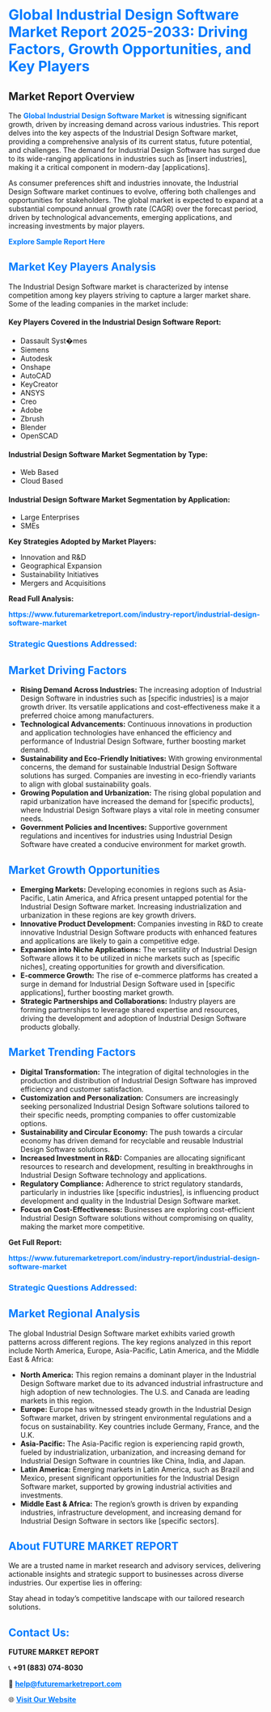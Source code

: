 <h1 style="color: #007BFF;">Global Industrial Design Software Market Report 2025-2033: Driving Factors, Growth Opportunities, and Key Players</h1>

<section id="overview">
<h2>Market Report Overview</h2>
<p>The <a href="https://www.futuremarketreport.com/industry-report/industrial-design-software-market" style="color: #007BFF; text-decoration: none;"><strong>Global Industrial Design Software Market</strong></a> is witnessing significant growth, driven by increasing demand across various industries. This report delves into the key aspects of the Industrial Design Software market, providing a comprehensive analysis of its current status, future potential, and challenges. The demand for Industrial Design Software has surged due to its wide-ranging applications in industries such as [insert industries], making it a critical component in modern-day [applications].</p>
<p>As consumer preferences shift and industries innovate, the Industrial Design Software market continues to evolve, offering both challenges and opportunities for stakeholders. The global market is expected to expand at a substantial compound annual growth rate (CAGR) over the forecast period, driven by technological advancements, emerging applications, and increasing investments by major players.</p>
</section>

<section id="overview">
<p><a href="https://www.futuremarketreport.com/request-sample/reportId=40945" style="color: #007BFF; text-decoration: none;"><strong>Explore Sample Report Here</strong></a></p>
</section>

<section id="key-players">
<h2 style="color: #007BFF;">Market Key Players Analysis</h2>
<p>The Industrial Design Software market is characterized by intense competition among key players striving to capture a larger market share. Some of the leading companies in the market include:</p>
<h4>Key Players Covered in the Industrial Design Software Report:</h4>
<ul><li>Dassault Syst�mes</li><li>Siemens</li><li>Autodesk</li><li>Onshape</li><li>AutoCAD</li><li>KeyCreator</li><li>ANSYS</li><li>Creo</li><li>Adobe</li><li>Zbrush</li><li>Blender</li><li>OpenSCAD</li></ul>
<h4>Industrial Design Software Market Segmentation by Type:</h4>
<ul><li>Web Based</li><li>Cloud Based</li></ul>

<h4>Industrial Design Software Market Segmentation by Application:</h4>
<ul><li>Large Enterprises</li><li>SMEs</li></ul>
<p><strong>Key Strategies Adopted by Market Players:</strong></p>
<ul>
<li>Innovation and R&D</li>
<li>Geographical Expansion</li>
<li>Sustainability Initiatives</li>
<li>Mergers and Acquisitions</li>
</ul>
</section>

<section>
<p><strong>Read Full Analysis: </strong></p><a href="https://www.futuremarketreport.com/industry-report/industrial-design-software-market" style="color: #007BFF; text-decoration: none;"><strong>https://www.futuremarketreport.com/industry-report/industrial-design-software-market</strong></a>
<h3 style="color: #007BFF;">Strategic Questions Addressed:</h3>
</section>

<section id="driving-factors">
<h2 style="color: #007BFF;">Market Driving Factors</h2>
<ul>
<li><strong>Rising Demand Across Industries:</strong> The increasing adoption of Industrial Design Software in industries such as [specific industries] is a major growth driver. Its versatile applications and cost-effectiveness make it a preferred choice among manufacturers.</li>
<li><strong>Technological Advancements:</strong> Continuous innovations in production and application technologies have enhanced the efficiency and performance of Industrial Design Software, further boosting market demand.</li>
<li><strong>Sustainability and Eco-Friendly Initiatives:</strong> With growing environmental concerns, the demand for sustainable Industrial Design Software solutions has surged. Companies are investing in eco-friendly variants to align with global sustainability goals.</li>
<li><strong>Growing Population and Urbanization:</strong> The rising global population and rapid urbanization have increased the demand for [specific products], where Industrial Design Software plays a vital role in meeting consumer needs.</li>
<li><strong>Government Policies and Incentives:</strong> Supportive government regulations and incentives for industries using Industrial Design Software have created a conducive environment for market growth.</li>
</ul>
</section>

<section id="growth-opportunities">
<h2 style="color: #007BFF;">Market Growth Opportunities</h2>
<ul>
<li><strong>Emerging Markets:</strong> Developing economies in regions such as Asia-Pacific, Latin America, and Africa present untapped potential for the Industrial Design Software market. Increasing industrialization and urbanization in these regions are key growth drivers.</li>
<li><strong>Innovative Product Development:</strong> Companies investing in R&D to create innovative Industrial Design Software products with enhanced features and applications are likely to gain a competitive edge.</li>
<li><strong>Expansion into Niche Applications:</strong> The versatility of Industrial Design Software allows it to be utilized in niche markets such as [specific niches], creating opportunities for growth and diversification.</li>
<li><strong>E-commerce Growth:</strong> The rise of e-commerce platforms has created a surge in demand for Industrial Design Software used in [specific applications], further boosting market growth.</li>
<li><strong>Strategic Partnerships and Collaborations:</strong> Industry players are forming partnerships to leverage shared expertise and resources, driving the development and adoption of Industrial Design Software products globally.</li>
</ul>
</section>

<section id="trending-factors">
<h2 style="color: #007BFF;">Market Trending Factors</h2>
<ul>
<li><strong>Digital Transformation:</strong> The integration of digital technologies in the production and distribution of Industrial Design Software has improved efficiency and customer satisfaction.</li>
<li><strong>Customization and Personalization:</strong> Consumers are increasingly seeking personalized Industrial Design Software solutions tailored to their specific needs, prompting companies to offer customizable options.</li>
<li><strong>Sustainability and Circular Economy:</strong> The push towards a circular economy has driven demand for recyclable and reusable Industrial Design Software solutions.</li>
<li><strong>Increased Investment in R&D:</strong> Companies are allocating significant resources to research and development, resulting in breakthroughs in Industrial Design Software technology and applications.</li>
<li><strong>Regulatory Compliance:</strong> Adherence to strict regulatory standards, particularly in industries like [specific industries], is influencing product development and quality in the Industrial Design Software market.</li>
<li><strong>Focus on Cost-Effectiveness:</strong> Businesses are exploring cost-efficient Industrial Design Software solutions without compromising on quality, making the market more competitive.</li>
</ul>
</section>

<section>
<p><strong>Get Full Report: </strong></p><a href="https://www.futuremarketreport.com/industry-report/industrial-design-software-market" style="color: #007BFF; text-decoration: none;"><strong>https://www.futuremarketreport.com/industry-report/industrial-design-software-market</strong></a>
<h3 style="color: #007BFF;">Strategic Questions Addressed:</h3>
</section>


<section id="regional-analysis">
<h2 style="color: #007BFF;">Market Regional Analysis</h2>
<p>The global Industrial Design Software market exhibits varied growth patterns across different regions. The key regions analyzed in this report include North America, Europe, Asia-Pacific, Latin America, and the Middle East & Africa:</p>
<ul>
<li><strong>North America:</strong> This region remains a dominant player in the Industrial Design Software market due to its advanced industrial infrastructure and high adoption of new technologies. The U.S. and Canada are leading markets in this region.</li>
<li><strong>Europe:</strong> Europe has witnessed steady growth in the Industrial Design Software market, driven by stringent environmental regulations and a focus on sustainability. Key countries include Germany, France, and the U.K.</li>
<li><strong>Asia-Pacific:</strong> The Asia-Pacific region is experiencing rapid growth, fueled by industrialization, urbanization, and increasing demand for Industrial Design Software in countries like China, India, and Japan.</li>
<li><strong>Latin America:</strong> Emerging markets in Latin America, such as Brazil and Mexico, present significant opportunities for the Industrial Design Software market, supported by growing industrial activities and investments.</li>
<li><strong>Middle East & Africa:</strong> The region’s growth is driven by expanding industries, infrastructure development, and increasing demand for Industrial Design Software in sectors like [specific sectors].</li>
</ul>
</section>

<footer>
<h2 style="color: #007BFF;">About FUTURE MARKET REPORT</h2>
<p>We are a trusted name in market research and advisory services, delivering actionable insights and strategic support to businesses across diverse industries. Our expertise lies in offering:</p>

<p>Stay ahead in today’s competitive landscape with our tailored research solutions.</p>

<h2 style="color: #007BFF;">Contact Us:</h2>
<p><strong>FUTURE MARKET REPORT</strong></p>
<p>📞 <strong>+91 (883) 074-8030</strong></p>
<p>📧 <strong><a href="mailto:help@futuremarketreport.com" style="color: #007BFF;">help@futuremarketreport.com</a></strong></p>
<p>🌐 <strong><a href="https://www.futuremarketreport.com/" style="color: #007BFF;">Visit Our Website</a></strong></p>
</footer>